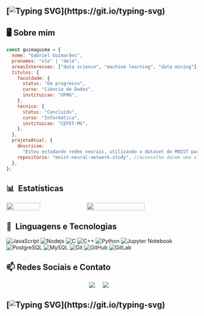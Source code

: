 ## [![Typing SVG](https://readme-typing-svg.demolab.com/?color=90EE90&lines=Olá,+me+chamo+Gabriel+Guimarães;Seja+Bem+Vindx!)](https://git.io/typing-svg)

## 🖥 Sobre mim

```javascript
const guimaguima = {
  nome: "Gabriel Guimarães",
  pronomes: "ele" | "dele",
  areasInteresses: ["data science", "machine learning", "data mining"],
  titulos: {
    faculdade: {
      status: "Em progresso",
      curso: "Ciência de Dados",
      instituicao: "UFMG",
    },
    tecnico: {
      status: "Concluído",
      curso: "Informática",
      instituicao: "CEFET-MG",
    },
  },
  projetoAtual: {
    descricao:
      "Estou estudando redes neurais, utilizando o dataset do MNIST para o aprendizado",
    repositorio: "mnist-neural-network-study", //aconselho darem uma olhada ;)
  },
};
```

## 📊 &nbsp;Estatísticas

<div style="display: flex; flex-direction: row;">
  
  <img style="height: auto; width: 42%;" class="img" src="https://github-readme-stats.vercel.app/api/top-langs/?username=guimaguima&layout=compact&text_color=D3D3D3&title_color=90EE90&bg_color=00000000&hide=ShaderLab,HLSL,ASP.NET&)](https://github.com/guimaguima/github-readme-stats)"/>

  <img style= "height: auto; width: 55%;" class="img" src="https://github-readme-stats.vercel.app/api?username=guimaguima&hide=contribs,prs&show_icons=true&title_color=90EE90&text_color=D3D3D3&bg_color=00000000&icon_color=90EE90&hide_rank=true" />

</div>

## 🔎 &nbsp;Linguagens e Tecnologias

![JavaScript](https://img.shields.io/badge/-JavaScript-yellow?style=for-the-badge&logo=javascript&logoColor=white)
![Nodejs](https://img.shields.io/badge/-Nodejs-green?style=for-the-badge&logo=Node.js&logoColor=white)
![C](https://img.shields.io/badge/c-black.svg?style=for-the-badge&logo=c&logoColor=white)
![C++](https://img.shields.io/badge/c++-white.svg?style=for-the-badge&logo=c%2B%2B&logoColor=%2300599C)
![Python](https://img.shields.io/badge/python-ffdd54?style=for-the-badge&logo=python&logoColor=3670A0)
![Jupyter Notebook](https://img.shields.io/badge/-Jupyter-orange?style=for-the-badge&logo=jupyter&logoColor=white)
![PostgreSQL](https://img.shields.io/badge/-PostgreSQL-darkblue?style=for-the-badge&logo=postgresql&logoColor=white)
![MySQL](https://img.shields.io/badge/-MySQL-lightblue?style=for-the-badge&logo=mysql&logoColor=black)
![Git](https://img.shields.io/badge/-Git-orange?style=for-the-badge&logo=git&logoColor=white)
![GitHub](https://img.shields.io/badge/-GitHub-181717?style=for-the-badge&logo=github)
![GitLab](https://img.shields.io/badge/-GitLab-FCA121?style=for-the-badge&logo=gitlab)

## 📫 Redes Sociais e Contato

<p align="center">
  <a target="_blank"href="https://www.linkedin.com/in/gabriel-guimar%C3%A3es-063992252/"><img src="https://img.shields.io/badge/linkedin-%230077B5.svg?&style=for-the-badge&logo=linkedin&logoColor=white" /></a>&nbsp;&nbsp;&nbsp;&nbsp;
  <a href="mailto:gabrielguimasr@gmail.com?subject=Olá%20Gabriel,%20Venho%20do%20Github"><img src="https://img.shields.io/badge/gmail-%23D14836.svg?&style=for-the-badge&logo=gmail&logoColor=white" /></a>&nbsp;&nbsp;&nbsp;&nbsp;
</p>

## [![Typing SVG](https://readme-typing-svg.demolab.com/?color=90EE90&lines=Por+hoje+é+só+pessoal!;Veja+meus+repositórios+↓;)](https://git.io/typing-svg)

<!-- inspired by @Izaazz -->
